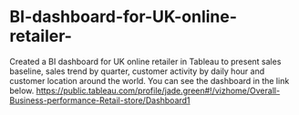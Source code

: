 # BI-dashboard-for-UK-online-retailer-
Created a BI dashboard for UK online retailer in Tableau to present sales baseline, sales trend by quarter, customer activity by daily hour and customer location around the world.
You can see the dashboard in the link below.
https://public.tableau.com/profile/jade.green#!/vizhome/Overall-Business-performance-Retail-store/Dashboard1
